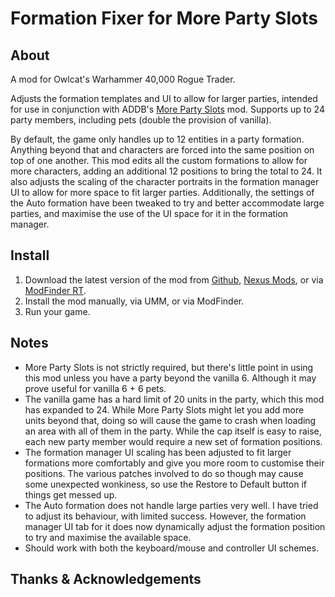 # Formation Fixer for More Party Slots



## About

A mod for Owlcat's Warhammer 40,000 Rogue Trader.

Adjusts the formation templates and UI to allow for larger parties, intended for use in conjunction with ADDB's [More Party Slots](https://www.nexusmods.com/pathfinderwrathoftherighteous/mods/694) mod. Supports up to 24 party members, including pets (double the provision of vanilla).

By default, the game only handles up to 12 entities in a party formation. Anything beyond that and characters are forced into the same position on top of one another. This mod edits all the custom formations to allow for more characters, adding an additional 12 positions to bring the total to 24. It also adjusts the scaling of the character portraits in the formation manager UI to allow for more space to fit larger parties. Additionally, the settings of the Auto formation have been tweaked to try and better accommodate large parties, and maximise the use of the UI space for it in the formation manager.

## Install
1. Download the latest version of the mod from [Github](https://github.com/DarthParametric/RT_Formation_Fixer/releases/latest), [Nexus Mods](https://www.nexusmods.com/games/warhammer40kroguetrader/mods/xxxxx), or via [ModFinder RT](https://github.com/CasDragon/ModFinder/releases/latest).
1. Install the mod manually, via UMM, or via ModFinder.
1. Run your game.

## Notes
- More Party Slots is not strictly required, but there's little point in using this mod unless you have a party beyond the vanilla 6. Although it may prove useful for vanilla 6 + 6 pets.
- The vanilla game has a hard limit of 20 units in the party, which this mod has expanded to 24. While More Party Slots might let you add more units beyond that, doing so will cause the game to crash when loading an area with all of them in the party. While the cap itself is easy to raise, each new party member would require a new set of formation positions.
- The formation manager UI scaling has been adjusted to fit larger formations more comfortably and give you more room to customise their positions. The various patches involved to do so though may cause some unexpected wonkiness, so use the Restore to Default button if things get messed up.
- The Auto formation does not handle large parties very well. I have tried to adjust its behaviour, with limited success. However, the formation manager UI tab for it does now dynamically adjust the formation position to try and maximise the available space.
- Should work with both the keyboard/mouse and controller UI schemes.

## Thanks & Acknowledgements
